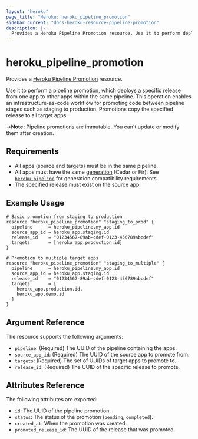 ```yaml
---
layout: "heroku"
page_title: "Heroku: heroku_pipeline_promotion"
sidebar_current: "docs-heroku-resource-pipeline-promotion"
description: |-
  Provides a Heroku Pipeline Promotion resource. Use it to perform deploy a specific release from one app to other apps within the same pipeline.
---
```


# heroku\_pipeline\_promotion

Provides a [Heroku Pipeline Promotion](https://devcenter.heroku.com/articles/pipelines#promoting)
resource.

Use it to perform a pipeline promotion, which deploys a specific release from one app to other apps within the same
pipeline. This operation enables an infrastructure-as-code workflow for promoting code between pipeline stages
such as staging to production. Promotions copy the specified release to all target apps.

->**Note:** Pipeline promotions are immutable. You can't update or modify them after creation.

## Requirements
* All apps (source and targets) must be in the same pipeline.
* All apps must have the same [generation](https://devcenter.heroku.com/articles/generations) (Cedar or Fir). See [`heroku_pipeline`](./pipeline.html) for generation compatibility requirements.
* The specified release must exist on the source app.

## Example Usage

```hcl
# Basic promotion from staging to production
resource "heroku_pipeline_promotion" "staging_to_prod" {
  pipeline      = heroku_pipeline.my_app.id
  source_app_id = heroku_app.staging.id
  release_id    = "01234567-89ab-cdef-0123-456789abcdef"
  targets       = [heroku_app.production.id]
}

# Promotion to multiple target apps
resource "heroku_pipeline_promotion" "staging_to_multiple" {
  pipeline      = heroku_pipeline.my_app.id
  source_app_id = heroku_app.staging.id
  release_id    = "01234567-89ab-cdef-0123-456789abcdef"
  targets       = [ 
    heroku_app.production.id,
    heroku_app.demo.id
  ]
}
```

## Argument Reference

The resource supports the following arguments:

* `pipeline`: (Required) The UUID of the pipeline containing the apps.
* `source_app_id`: (Required) The UUID of the source app to promote from.
* `targets`: (Required) The set of UUIDs of target apps to promote to.
* `release_id`: (Required) The UUID of the specific release to promote.

## Attributes Reference

The following attributes are exported:

* `id`: The UUID of the pipeline promotion.
* `status`: The status of the promotion (`pending`, `completed`).
* `created_at`: When the promotion was created.
* `promoted_release_id`: The UUID of the release that was promoted.
